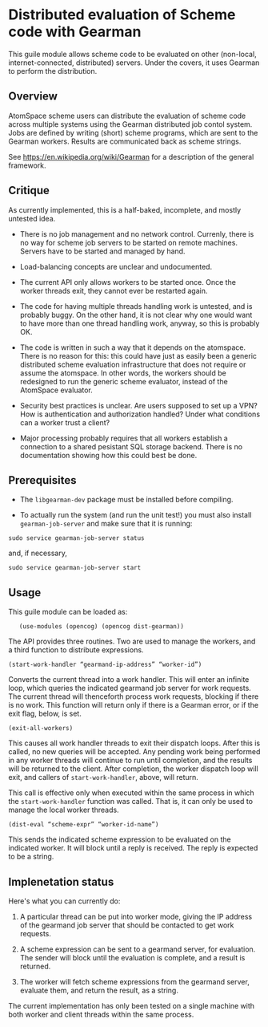 ﻿# Distributed evaluation of Scheme code with Gearman

This guile module allows scheme code to be evaluated on
other (non-local, internet-connected, distributed) servers.
Under the covers, it uses Gearman to perform the distribution.

## Overview
AtomSpace scheme users can distribute the evaluation of scheme code
across multiple systems using the Gearman distributed job contol
system.  Jobs are defined by writing (short) scheme programs, which
are sent to the Gearman workers.  Results are communicated back as
scheme strings.

See https://en.wikipedia.org/wiki/Gearman for a description of the
general framework.

## Critique
As currently implemented, this is a half-baked, incomplete, and mostly
untested idea.

* There is no job management and no network control.  Currenly,
  there is no way for scheme job servers to be started on remote
  machines. Servers have to be started and managed by hand.

* Load-balancing concepts are unclear and undocumented.

* The current API only allows workers to be started once. Once the
  worker threads exit, they cannot ever be restarted again.

* The code for having multiple threads handling work is untested,
  and is probably buggy.  On the other hand, it is not clear why
  one would want to have more than one thread handling work, anyway,
  so this is probably OK.

* The code is written in such a way that it depends on the atomspace.
  There is no reason for this: this could have just as easily been a
  generic distributed scheme evaluation infrastructure that does not
  require or assume the atomspace.  In other words, the workers
  should be redesigned to run the generic scheme evaluator, instead
  of the AtomSpace evaluator.

* Security best practices is unclear.  Are users supposed to set up
  a VPN? How is authentication and authorization handled? Under what
  conditions can a worker trust a client?

* Major processing probably requires that all workers establish a
  connection to a shared pesistant SQL storage backend.  There is
  no documentation showing how this could best be done.

## Prerequisites
* The `libgearman-dev` package must be installed before compiling.

* To actually run the system (and run the unit test!) you must also
install `gearman-job-server` and make sure that it is running:
```
sudo service gearman-job-server status
```
and, if necessary,
```
sudo service gearman-job-server start
```

## Usage
This guile module can be loaded as:
```
   (use-modules (opencog) (opencog dist-gearman))
```
The API provides three routines. Two are used to manage the workers,
and a third function to distribute expressions.

```
(start-work-handler “gearmand-ip-address” “worker-id”)
```

   Converts the current thread into a work handler. This will enter
   an infinite loop, which queries the indicated gearmand job server
   for work requests. The current thread will thenceforth process
   work requests, blocking if there is no work.  This function will
   return only if there is a Gearman error, or if the exit flag,
   below, is set.

```
(exit-all-workers)
```
   This causes all work handler threads to exit their dispatch loops.
   After this is called, no new queries will be accepted. Any pending
   work being performed in any worker threads will continue to run until
   completion, and the results will be returned to the client. After
   completion, the worker dispatch loop will exit, and callers of
   `start-work-handler`, above, will return.

   This call is effective only when executed within the same process
   in which the `start-work-handler` function was called.  That is,
   it can only be used to manage the local worker threads.

```
(dist-eval “scheme-expr” “worker-id-name”)
```
   This sends the indicated scheme expression to be evaluated on
   the indicated worker. It will block until a reply is received.
   The reply is expected to be a string.

## Implenetation status

Here's what you can currently do:

1. A particular thread can be put into worker mode, giving the IP
   address of the gearmand job server that should be contacted to
   get work requests.

2. A scheme expression can be sent to a gearmand server, for evaluation.
   The sender will block until the evaluation is complete, and a
   result is returned.

3. The worker will fetch scheme expressions from the gearmand server,
   evaluate them, and return the result, as a string.

The current implementation has only been tested on a single machine
with both worker and client threads within the same process.
